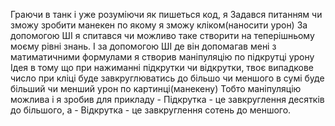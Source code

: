 Граючи в танк і уже розуміючи як пишеться код, я Задався питанням чи зможу зробити манекен по якому я зможу кліком(наносити урон)
За допомогою ШІ я спитався чи можливо таке створити на теперішньому моєму рівні знань. 
І за допомогою ШІ де він допомагав мені з матиматичними формулами я створив маніпуляцію по підкрутці урону
Ідея в тому що при нажиманні підкрутки чи відкрутки, твоє випадкове число при кліці буде завкруглюватись до більшо чи меншого в сумі буде більший чи менший урон по картинці(манекену)
Тобто маніпуляцію можлива і я зробив для прикладу - Підкрутка - це завкруглення десятків до більшого, а - Відкрутка - це завкруглення сотень до меншого.
